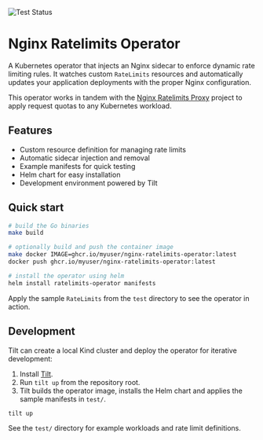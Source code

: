 ![Test Status](https://github.com/omarfawzi/Nginx-Ratelimits-Operator/actions/workflows/ci.yml/badge.svg)

# Nginx Ratelimits Operator

A Kubernetes operator that injects an Nginx sidecar to enforce dynamic rate limiting rules. It watches custom `RateLimits` resources and automatically updates your application deployments with the proper Nginx configuration.

This operator works in tandem with the [Nginx Ratelimits Proxy](https://github.com/omarfawzi/Nginx-Ratelimits-Proxy) project to apply request quotas to any Kubernetes workload.

## Features

- Custom resource definition for managing rate limits
- Automatic sidecar injection and removal
- Example manifests for quick testing
- Helm chart for easy installation
- Development environment powered by Tilt

## Quick start

```bash
# build the Go binaries
make build

# optionally build and push the container image
make docker IMAGE=ghcr.io/myuser/nginx-ratelimits-operator:latest
docker push ghcr.io/myuser/nginx-ratelimits-operator:latest

# install the operator using helm
helm install ratelimits-operator manifests
```

Apply the sample `RateLimits` from the `test` directory to see the operator in action.

## Development

Tilt can create a local Kind cluster and deploy the operator for iterative development:

1. Install [Tilt](https://docs.tilt.dev/install.html).
2. Run `tilt up` from the repository root.
3. Tilt builds the operator image, installs the Helm chart and applies the sample manifests in `test/`.

```bash
tilt up
```

See the `test/` directory for example workloads and rate limit definitions.
